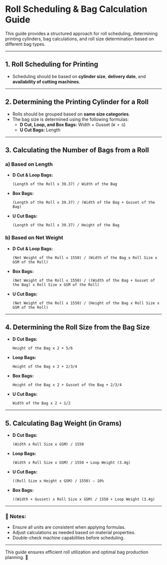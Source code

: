 # Roll Scheduling & Bag Calculation Guide

This guide provides a structured approach for roll scheduling, determining printing cylinders, bag calculations, and roll size determination based on different bag types.

---

## 1. Roll Scheduling for Printing  
- Scheduling should be based on **cylinder size**, **delivery date**, and **availability of cutting machines**.  

---

## 2. Determining the Printing Cylinder for a Roll  
- Rolls should be grouped based on **same size categories**.  
- The bag size is determined using the following formulas:  
  - **D Cut, Loop, and Box Bags:** Width + Gusset (`W + G`)  
  - **U Cut Bags:** Length  

---

## 3. Calculating the Number of Bags from a Roll  

### a) Based on Length  
- **D Cut & Loop Bags:**  
  ```
  (Length of the Roll x 39.37) / Width of the Bag
  ```
- **Box Bags:**  
  ```
  (Length of the Roll x 39.37) / (Width of the Bag + Gusset of the Bag)
  ```
- **U Cut Bags:**  
  ```
  (Length of the Roll x 39.37) / Height of the Bag
  ```

### b) Based on Net Weight  
- **D Cut & Loop Bags:**  
  ```
  (Net Weight of the Roll x 1550) / (Width of the Bag x Roll Size x GSM of the Roll)
  ```
- **Box Bags:**  
  ```
  (Net Weight of the Roll x 1550) / ((Width of the Bag + Gusset of the Bag) x Roll Size x GSM of the Roll)
  ```
- **U Cut Bags:**  
  ```
  (Net Weight of the Roll x 1550) / (Height of the Bag x Roll Size x GSM of the Roll)
  ```

---

## 4. Determining the Roll Size from the Bag Size  

- **D Cut Bags:**  
  ```
  Height of the Bag x 2 + 5/6
  ```
- **Loop Bags:**  
  ```
  Height of the Bag x 2 + 2/3/4
  ```
- **Box Bags:**  
  ```
  Height of the Bag x 2 + Gusset of the Bag + 2/3/4
  ```
- **U Cut Bags:**  
  ```
  Width of the Bag x 2 + 1/2
  ```

---

## 5. Calculating Bag Weight (in Grams)  

- **D Cut Bags:**  
  ```
  (Width x Roll Size x GSM) / 1550
  ```
- **Loop Bags:**  
  ```
  (Width x Roll Size x GSM) / 1550 + Loop Weight (3.4g)
  ```
- **U Cut Bags:**  
  ```
  ((Roll Size x Height x GSM) / 1550) – 10%
  ```
- **Box Bags:**  
  ```
  ((Width + Gusset) x Roll Size x GSM) / 1550 + Loop Weight (3.4g)
  ```

---

### 🔹 **Notes:**  
- Ensure all units are consistent when applying formulas.  
- Adjust calculations as needed based on material properties.  
- Double-check machine capabilities before scheduling.  

---

This guide ensures efficient roll utilization and optimal bag production planning. 🚀  

